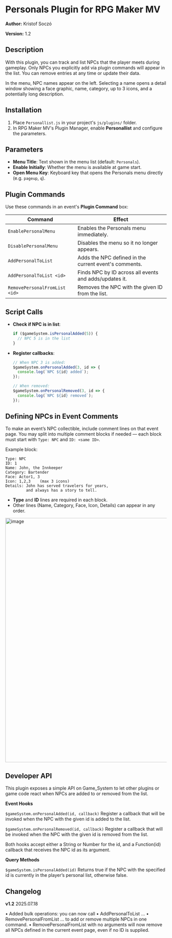 # Personals Plugin for RPG Maker MV

**Author:** Kristof Soczó

**Version:** 1.2

## Description

With this plugin, you can track and list NPCs that the player meets during gameplay. Only NPCs you explicitly add via plugin commands will appear in the list. You can remove entries at any time or update their data.

In the menu, NPC names appear on the left. Selecting a name opens a detail window showing a face graphic, name, category, up to 3 icons, and a potentially long description.

## Installation

1. Place `Personallist.js` in your project's `js/plugins/` folder.
2. In RPG Maker MV's Plugin Manager, enable **Personallist** and configure the parameters.

## Parameters

* **Menu Title**: Text shown in the menu list (default: `Personals`).
* **Enable Initially**: Whether the menu is available at game start.
* **Open Menu Key**: Keyboard key that opens the Personals menu directly (e.g. `pageup`, `q`).

## Plugin Commands

Use these commands in an event's **Plugin Command** box:

| Command                       | Effect                                                 |
| ----------------------------- | ------------------------------------------------------ |
| `EnablePersonalMenu`          | Enables the Personals menu immediately.                |
| `DisablePersonalMenu`         | Disables the menu so it no longer appears.             |
| `AddPersonalToList`           | Adds the NPC defined in the current event's comments.  |
| `AddPersonalToList <id>`      | Finds NPC by ID across all events and adds/updates it. |
| `RemovePersonalFromList <id>` | Removes the NPC with the given ID from the list.       |

## Script Calls

* **Check if NPC is in list**:

  ```js
  if ($gameSystem.isPersonalAdded(5)) {  
    // NPC 5 is in the list  
  }  
  ```

* **Register callbacks**:

  ```js
  // When NPC 3 is added:  
  $gameSystem.onPersonalAdded(3, id => {  
    console.log(`NPC ${id} added`);  
  });  

  // When removed:  
  $gameSystem.onPersonalRemoved(3, id => {  
    console.log(`NPC ${id} removed`);  
  });  
  ```

## Defining NPCs in Event Comments

To make an event’s NPC collectible, include comment lines on that event page. You may split into multiple comment blocks if needed — each block must start with `Type: NPC` and `ID: <same ID>`.

Example block:

```
Type: NPC
ID: 1
Name: John, the Innkeeper
Category: Bartender
Face: Actor1, 3
Icon: 1,2,3    (max 3 icons)
Details: John has served travelers for years,
         and always has a story to tell.
```

* **Type** and **ID** lines are required in each block.
* Other lines (Name, Category, Face, Icon, Details) can appear in any order.

<img width="1036" height="761" alt="image" src="https://github.com/user-attachments/assets/f9167ad6-cd52-42b2-b8eb-a1a2245c9c1a" />


## Developer API

This plugin exposes a simple API on Game_System to let other plugins or game code react when NPCs are added to or removed from the list.

**Event Hooks**

`$gameSystem.onPersonalAdded(id, callback)` Register a callback that will be invoked when the NPC with the given id is added to the list.

`$gameSystem.onPersonalRemoved(id, callback)` Register a callback that will be invoked when the NPC with the given id is removed from the list.

Both hooks accept either a String or Number for the id, and a Function(id) callback that receives the NPC id as its argument.

**Query Methods**

`$gameSystem.isPersonalAdded(id)` Returns true if the NPC with the specified id is currently in the player’s personal list, otherwise false.

## Changelog

**v1.2** 
2025.07.18

• Added bulk operations: you can now call
• AddPersonalToList <id1> <id2> <id3> …
• RemovePersonalFromList <id1> <id2> …
to add or remove multiple NPCs in one command.
• RemovePersonalFromList with no arguments will now remove all NPCs defined
in the current event page, even if no ID is supplied.
